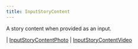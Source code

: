 ```yaml
---
title: InputStoryContent
---
```


A story content when provided as an input.

<div class="font-mono whitespace-pre"><span class="opacity-50">| </span><a href="/gh/types/inputstorycontentphoto"  >InputStoryContentPhoto</a><span class="opacity-50">
| </span><a href="/gh/types/inputstorycontentvideo"  >InputStoryContentVideo</a></div>

